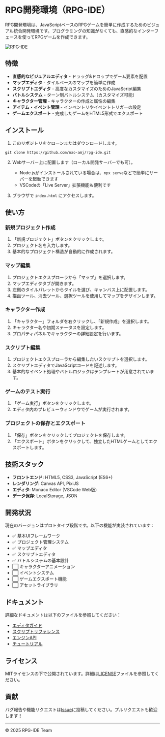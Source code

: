 # RPG開発環境（RPG-IDE）

RPG開発環境は、JavaScriptベースのRPGゲームを簡単に作成するためのビジュアル統合開発環境です。プログラミングの知識がなくても、直感的なインターフェースを使ってRPGゲームを作成できます。

![RPG-IDE](https://placehold.jp/32/3d4070/ffffff/800x400.png?text=RPG-IDE)

## 特徴

- **直感的なビジュアルエディタ** - ドラッグ&ドロップでゲーム要素を配置
- **マップエディタ** - タイルベースのマップを簡単に作成
- **スクリプトエディタ** - 高度なカスタマイズのためのJavaScript編集
- **バトルシステム** - ターン制バトルシステム（カスタマイズ可能）
- **キャラクター管理** - キャラクターの作成と属性の編集
- **アイテム・イベント管理** - インベントリやイベントトリガーの設定
- **ゲームエクスポート** - 完成したゲームをHTML5形式でエクスポート

## インストール

1. このリポジトリをクローンまたはダウンロードします。
```
git clone https://github.com/nao-amj/rpg-ide.git
```

2. Webサーバー上に配置します（ローカル開発サーバーでも可）。
   - Node.jsがインストールされている場合は、`npx serve`などで簡単にサーバーを起動できます
   - VSCodeの「Live Server」拡張機能も便利です

3. ブラウザで `index.html` にアクセスします。

## 使い方

### 新規プロジェクト作成

1. 「新規プロジェクト」ボタンをクリックします。
2. プロジェクト名を入力します。
3. 基本的なプロジェクト構造が自動的に作成されます。

### マップ編集

1. プロジェクトエクスプローラから「マップ」を選択します。
2. マップエディタタブが開きます。
3. 左側のタイルパレットからタイルを選び、キャンバス上に配置します。
4. 描画ツール、消去ツール、選択ツールを使用してマップをデザインします。

### キャラクター作成

1. 「キャラクター」フォルダを右クリックし、「新規作成」を選択します。
2. キャラクター名や初期ステータスを設定します。
3. プロパティパネルでキャラクターの詳細設定を行います。

### スクリプト編集

1. プロジェクトエクスプローラから編集したいスクリプトを選択します。
2. スクリプトエディタでJavaScriptコードを記述します。
3. 基本的なイベント処理やバトルロジックはテンプレートが用意されています。

### ゲームのテスト実行

1. 「ゲーム実行」ボタンをクリックします。
2. エディタ内のプレビューウィンドウでゲームが実行されます。

### プロジェクトの保存とエクスポート

1. 「保存」ボタンをクリックしてプロジェクトを保存します。
2. 「エクスポート」ボタンをクリックして、独立したHTMLゲームとしてエクスポートします。

## 技術スタック

- **フロントエンド**: HTML5, CSS3, JavaScript (ES6+)
- **レンダリング**: Canvas API, PixiJS
- **エディタ**: Monaco Editor (VSCode Web版)
- **データ保存**: LocalStorage, JSON

## 開発状況

現在のバージョンはプロトタイプ段階です。以下の機能が実装されています：

- ✅ 基本UIフレームワーク
- ✅ プロジェクト管理システム
- ✅ マップエディタ
- ✅ スクリプトエディタ
- ✅ バトルシステムの基本設計
- ⬜ キャラクターアニメーション
- ⬜ イベントシステム
- ⬜ ゲームエクスポート機能
- ⬜ アセットライブラリ

## ドキュメント

詳細なドキュメントは以下のファイルを参照してください：

- [エディタガイド](docs/editor-guide.md)
- [スクリプトリファレンス](docs/script-reference.md)
- [エンジンAPI](docs/engine-api.md)
- [チュートリアル](docs/tutorials/README.md)

## ライセンス

MITライセンスの下で公開されています。詳細は[LICENSE](LICENSE)ファイルを参照してください。

## 貢献

バグ報告や機能リクエストは[Issue](https://github.com/nao-amj/rpg-ide/issues)に投稿してください。プルリクエストも歓迎します！

---

© 2025 RPG-IDE Team